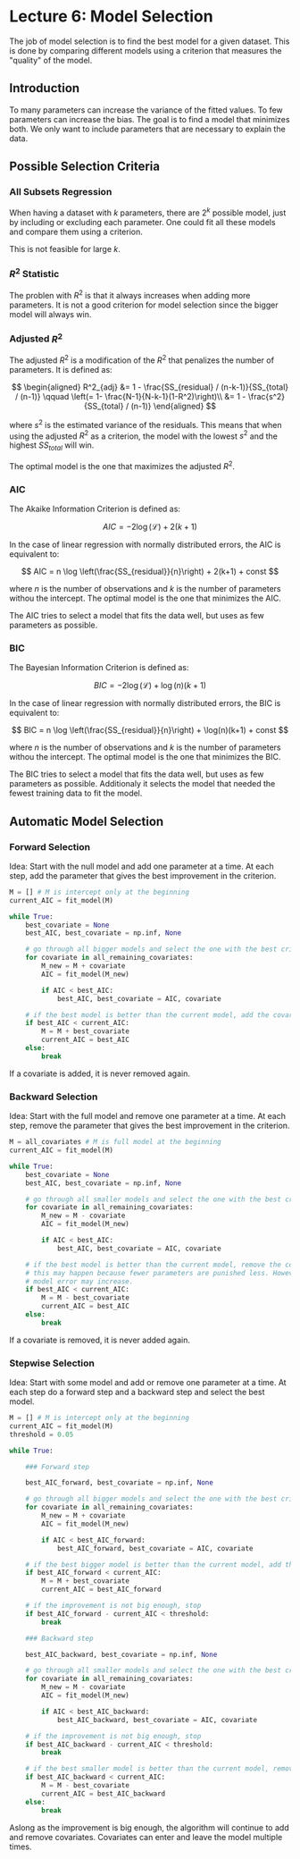 # Lecture 6: Model Selection

The job of model selection is to find the best model for a given dataset. This is done by comparing different models using a criterion that measures the "quality" of the model.

## Introduction

To many parameters can increase the variance of the fitted values. To few parameters can increase the bias. The goal is to find a model that minimizes both. We only want to include parameters that are necessary to explain the data.

## Possible Selection Criteria

### All Subsets Regression

When having a dataset with $k$ parameters, there are $2^k$ possible model, just by including or excluding each parameter. One could fit all these models and compare them using a criterion.

This is not feasible for large $k$.

### $R^2$ Statistic

The problen with $R^2$ is that it always increases when adding more parameters. It is not a good criterion for model selection since the bigger model will always win.

### Adjusted $R^2$

The adjusted $R^2$ is a modification of the $R^2$ that penalizes the number of parameters. It is defined as:

$$
\begin{aligned}
R^2_{adj} &= 1 - \frac{SS_{residual} / (n-k-1)}{SS_{total} / (n-1)}
\qquad \left(= 1- \frac{N-1}{N-k-1}(1-R^2)\right)\\ &= 1 - \frac{s^2}{SS_{total} / (n-1)}
\end{aligned}
$$

where $s^2$ is the estimated variance of the residuals. This means that when using the adjusted $R^2$ as a criterion, the model with the lowest $s^2$ and the highest $SS_{total}$ will win.

The optimal model is the one that maximizes the adjusted $R^2$.

### AIC

The Akaike Information Criterion is defined as:

$$
AIC = -2 \log(\mathcal{L}) + 2(k+1)
$$

In the case of linear regression with normally distributed errors, the AIC is equivalent to:

$$
AIC = n \log \left(\frac{SS_{residual}}{n}\right) + 2(k+1) + const
$$

where $n$ is the number of observations and $k$ is the number of parameters withou the intercept. The optimal model is the one that minimizes the AIC.

The AIC tries to select a model that fits the data well, but uses as few parameters as possible.

### BIC

The Bayesian Information Criterion is defined as:

$$
BIC = -2 \log(\mathcal{L}) + \log(n)(k+1)
$$

In the case of linear regression with normally distributed errors, the BIC is equivalent to:

$$
BIC = n \log \left(\frac{SS_{residual}}{n}\right) + \log(n)(k+1) + const
$$

where $n$ is the number of observations and $k$ is the number of parameters withou the intercept. The optimal model is the one that minimizes the BIC.

The BIC tries to select a model that fits the data well, but uses as few parameters as possible. Additionaly it selects the model that needed the fewest training data to fit the model.

## Automatic Model Selection

### Forward Selection

Idea: Start with the null model and add one parameter at a time. At each step, add the parameter that gives the best improvement in the criterion.

```python
M = [] # M is intercept only at the beginning
current_AIC = fit_model(M)

while True:
    best_covariate = None
    best_AIC, best_covariate = np.inf, None

    # go through all bigger models and select the one with the best criterion
    for covariate in all_remaining_covariates:
        M_new = M + covariate
        AIC = fit_model(M_new)

        if AIC < best_AIC:
            best_AIC, best_covariate = AIC, covariate

    # if the best model is better than the current model, add the covariate
    if best_AIC < current_AIC:
        M = M + best_covariate
        current_AIC = best_AIC
    else:
        break
```

If a covariate is added, it is never removed again.

### Backward Selection

Idea: Start with the full model and remove one parameter at a time. At each step, remove the parameter that gives the best improvement in the criterion.

```python
M = all_covariates # M is full model at the beginning
current_AIC = fit_model(M)

while True:
    best_covariate = None
    best_AIC, best_covariate = np.inf, None

    # go through all smaller models and select the one with the best criterion
    for covariate in all_remaining_covariates:
        M_new = M - covariate
        AIC = fit_model(M_new)

        if AIC < best_AIC:
            best_AIC, best_covariate = AIC, covariate

    # if the best model is better than the current model, remove the covariate
    # this may happen because fewer parameters are punished less. However, the
    # model error may increase.
    if best_AIC < current_AIC:
        M = M - best_covariate
        current_AIC = best_AIC
    else:
        break
```

If a covariate is removed, it is never added again.

### Stepwise Selection

Idea: Start with some model and add or remove one parameter at a time. At each step do a forward step and a backward step and select the best model.

```python
M = [] # M is intercept only at the beginning
current_AIC = fit_model(M)
threshold = 0.05

while True:

    ### Forward step

    best_AIC_forward, best_covariate = np.inf, None

    # go through all bigger models and select the one with the best criterion
    for covariate in all_remaining_covariates:
        M_new = M + covariate
        AIC = fit_model(M_new)

        if AIC < best_AIC_forward:
            best_AIC_forward, best_covariate = AIC, covariate

    # if the best bigger model is better than the current model, add the covariate
    if best_AIC_forward < current_AIC:
        M = M + best_covariate
        current_AIC = best_AIC_forward

    # if the improvement is not big enough, stop
    if best_AIC_forward - current_AIC < threshold:
        break

    ### Backward step

    best_AIC_backward, best_covariate = np.inf, None

    # go through all smaller models and select the one with the best criterion
    for covariate in all_remaining_covariates:
        M_new = M - covariate
        AIC = fit_model(M_new)

        if AIC < best_AIC_backward:
            best_AIC_backward, best_covariate = AIC, covariate

    # if the improvement is not big enough, stop
    if best_AIC_backward - current_AIC < threshold:
        break

    # if the best smaller model is better than the current model, remove the covariate
    if best_AIC_backward < current_AIC:
        M = M - best_covariate
        current_AIC = best_AIC_backward
    else:
        break
```

Aslong as the improvement is big enough, the algorithm will continue to add and remove covariates. Covariates can enter and leave the model multiple times.
